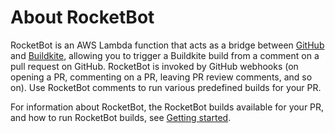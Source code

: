 # About RocketBot

RocketBot is an AWS Lambda function that acts as a bridge between [GitHub](https://github.com) and [Buildkite](https://buildkite.com), allowing you to trigger a Buildkite build from a comment on a pull request on GitHub. RocketBot is invoked by GitHub webhooks (on opening a PR, commenting on a PR, leaving PR review comments, and so on). Use RocketBot comments to run various predefined builds for your PR.

For information about RocketBot, the RocketBot builds available for your PR, and how to run RocketBot builds, see [Getting started](getting-started.md).
